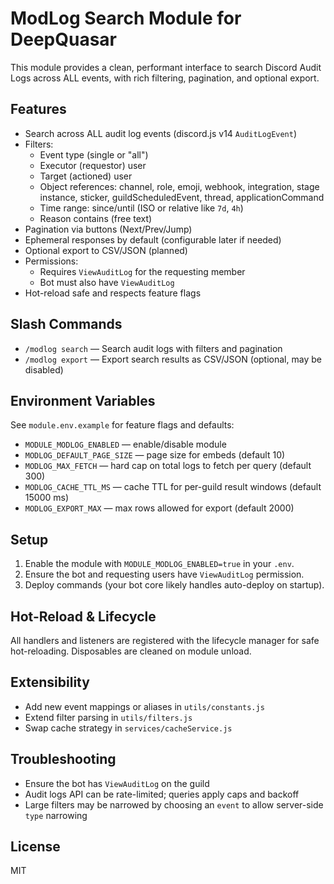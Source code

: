 # ModLog Search Module for DeepQuasar

This module provides a clean, performant interface to search Discord Audit Logs across ALL events, with rich filtering, pagination, and optional export.

## Features
- Search across ALL audit log events (discord.js v14 `AuditLogEvent`)
- Filters:
  - Event type (single or "all")
  - Executor (requestor) user
  - Target (actioned) user
  - Object references: channel, role, emoji, webhook, integration, stage instance, sticker, guildScheduledEvent, thread, applicationCommand
  - Time range: since/until (ISO or relative like `7d`, `4h`)
  - Reason contains (free text)
- Pagination via buttons (Next/Prev/Jump)
- Ephemeral responses by default (configurable later if needed)
- Optional export to CSV/JSON (planned)
- Permissions:
  - Requires `ViewAuditLog` for the requesting member
  - Bot must also have `ViewAuditLog`
- Hot-reload safe and respects feature flags

## Slash Commands
- `/modlog search` — Search audit logs with filters and pagination
- `/modlog export` — Export search results as CSV/JSON (optional, may be disabled)

## Environment Variables
See `module.env.example` for feature flags and defaults:
- `MODULE_MODLOG_ENABLED` — enable/disable module
- `MODLOG_DEFAULT_PAGE_SIZE` — page size for embeds (default 10)
- `MODLOG_MAX_FETCH` — hard cap on total logs to fetch per query (default 300)
- `MODLOG_CACHE_TTL_MS` — cache TTL for per-guild result windows (default 15000 ms)
- `MODLOG_EXPORT_MAX` — max rows allowed for export (default 2000)

## Setup
1. Enable the module with `MODULE_MODLOG_ENABLED=true` in your `.env`.
2. Ensure the bot and requesting users have `ViewAuditLog` permission.
3. Deploy commands (your bot core likely handles auto-deploy on startup).

## Hot-Reload & Lifecycle
All handlers and listeners are registered with the lifecycle manager for safe hot-reloading. Disposables are cleaned on module unload.

## Extensibility
- Add new event mappings or aliases in `utils/constants.js`
- Extend filter parsing in `utils/filters.js`
- Swap cache strategy in `services/cacheService.js`

## Troubleshooting
- Ensure the bot has `ViewAuditLog` on the guild
- Audit logs API can be rate-limited; queries apply caps and backoff
- Large filters may be narrowed by choosing an `event` to allow server-side `type` narrowing

## License
MIT